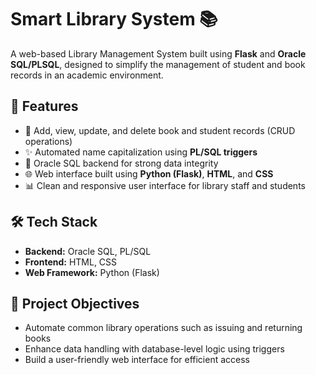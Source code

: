 # Smart Library System 📚

A web-based Library Management System built using **Flask** and **Oracle SQL/PLSQL**, designed to simplify the management of student and book records in an academic environment.

## 🔧 Features

- 📘 Add, view, update, and delete book and student records (CRUD operations)
- ✨ Automated name capitalization using **PL/SQL triggers**
- 🧾 Oracle SQL backend for strong data integrity
- 🌐 Web interface built using **Python (Flask)**, **HTML**, and **CSS**
- 📊 Clean and responsive user interface for library staff and students

## 🛠️ Tech Stack

- **Backend:** Oracle SQL, PL/SQL
- **Frontend:** HTML, CSS
- **Web Framework:** Python (Flask)

## 📌 Project Objectives

- Automate common library operations such as issuing and returning books
- Enhance data handling with database-level logic using triggers
- Build a user-friendly web interface for efficient access

